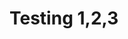 <link rel="shortcut icon" type="image/x-icon" href="favicon.svg">

<meta property="og:type" content="profile">
<meta property="og:title" content="My CV">
<meta property="og:url" content="cv.marco.ar">
<meta property="og:image" content="https://cdn.vectorstock.com/i/1000v/31/62/system-administrator-flat-set-vector-28163162.jpg](https://png.pngtree.com/background/20220726/original/pngtree-datacenter-equipment-personnel-isometric-flowchart-with-generator-server-hardware-maintenance-administration-picture-image_1796236.jpg">
<meta property="og:description" content="Let's connect">
<meta property="profile:first_name" content="Marco">
<meta property="profile:last_name" content="Bertolaccini">

# Testing 1,2,3

